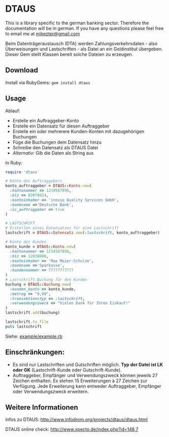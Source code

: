 DTAUS
=====

This is a library specific to the german banking sector. Therefore the documentation will be in german. If you have any questions please feel free to email me at mikezter@gmail.com

Beim Datenträgeraustausch (DTA) werden Zahlungsverkehrsdaten - also Überweisungen und Lastschriften - als Datei an ein Geldinstitut übergeben. Dieser Gem stellt Klassen bereit solche Dateien zu erzeugen.

Download
-------------

Install via RubyGems: `gem install dtaus`

Usage
-------------

Ablauf:

* Erstelle ein Auftraggeber-Konto 
* Erstelle ein Datensatz für diesen Auftraggeber
* Erstelle ein oder mehrerere Kunden-Konten mit dazugehörigen Buchungen
* Füge die Buchungen dem Datensatz hinzu
* Schreibe den Datensatz als DTAUS Datei
* _Alternativ:_ Gib die Daten als String aus

In Ruby:
 
``` ruby
require 'dtaus'

# Konto des Auftraggebers
konto_auftraggeber = DTAUS::Konto.new(
  :kontonummer => 1234567890, 
  :blz => 82070024, 
  :kontoinhaber => 'inoxio Quality Services GmbH', 
  :bankname =>'Deutsche Bank',
  :is_auftraggeber => true
)

# LASTSCHRIFT
# Erstellen eines Datensatzes für eine Lastschrift
lastschrift = DTAUS::Datensatz.new(:lastschrift, konto_auftraggeber)

# Konto des Kunden
konto_kunde = DTAUS::Konto.new(
  :kontonummer => 1234567890, 
  :blz => 12030000, 
  :kontoinhaber => 'Max Meier-Schulze', 
  :bankname =>'Sparkasse',
  :kundennummer => 77777777777
)
# Lastschrift-Buchung für den Kunden
buchung = DTAUS::Buchung.new(
  :kunden_konto => konto_kunde,
  :betrag => "9,99",
  :transaktionstyp => :lastschrift,
  :verwendungszweck => "Vielen Dank für Ihren Einkauf!"
)
lastschrift.add(buchung)

lastschrift.to_file
puts lastschrift
```

Siehe: [example/example.rb](https://github.com/alphaone/dtaus/blob/master/example/example.rb)
 
Einschränkungen:
----------------

* Es sind nur Lastschriften und Gutschriften möglich. __Typ der Datei ist LK oder GK__ (Lastschrift-Kunde oder Gutschrift-Kunde).
* Auftraggeber, Empfänger und Verwendungszweck können jeweils 27 Zeichen enthalten. Es stehen 15 Erweiterungen à 27 Zeichen zur Verfügung. Jede Erweiterung kann entweder Auftraggeber, Empfänger oder Verwendungszweck erweitern.

Weitere Informationen
---------------------

Infos zu DTAUS: http://www.infodrom.org/projects/dtaus/dtaus.html

DTAUS online check: http://www.xpecto.de/index.php?id=148,7

